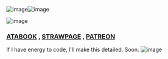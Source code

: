 ![image](https://github.com/user-attachments/assets/ede8d4cf-2b4a-4bad-be98-17fa0b0f30b3)![image](https://github.com/user-attachments/assets/8fcdee04-fd74-406a-9ea7-3ce7191e7f6b)


  ![image](https://github.com/user-attachments/assets/a5787b6e-73f4-48a9-8ef2-2bc4964964c5)

  ### [ATABOOK](https://reiifayrezuu.atabook.org/) , [STRAWPAGE](https://reiivrynnzu.straw.page/) , [PATREON](https://www.patreon.com/c/reii_vrynnwaffls/about)
If I have energy to code, I'll make this detailed. Soon.
![image](https://github.com/user-attachments/assets/7449e31e-2bc3-4592-8b9f-43f3d0d6a6c9)
